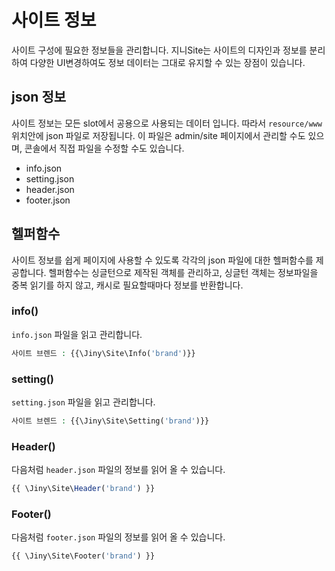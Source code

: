 # 사이트 정보
사이트 구성에 필요한 정보들을 관리합니다. 지니Site는 사이트의 디자인과 정보를 분리하여 다양한 UI변경하여도 정보 데이터는 그대로 유지할 수 있는 장점이 있습니다.

## json 정보
사이트 정보는 모든 slot에서 공용으로 사용되는 데이터 입니다. 따라서 `resource/www` 위치안에 json 파일로 저장됩니다. 이 파일은 admin/site 페이지에서 관리할 수도 있으며, 콘솔에서 직접 파일을 수정할 수도 있습니다.

* info.json
* setting.json
* header.json
* footer.json

## 헬퍼함수
사이트 정보를 쉽게 페이지에 사용할 수 있도록 각각의 json 파일에 대한 헬퍼함수를 제공합니다. 헬퍼함수는 싱글턴으로 제작된 객체를 관리하고, 싱글턴 객체는 정보파일을 중복 읽기를 하지 않고, 캐시로 필요할때마다 정보를 반환합니다.

### info()
`info.json` 파일을 읽고 관리합니다.

```php
사이트 브렌드 : {{\Jiny\Site\Info('brand')}}
```

### setting()
`setting.json` 파일을 읽고 관리합니다.

```php
사이트 브렌드 : {{\Jiny\Site\Setting('brand')}}
```

### Header()
다음처럼 `header.json` 파일의 정보를 읽어 올 수 있습니다. 
```php
{{ \Jiny\Site\Header('brand') }}
```

### Footer()
다음처럼 `footer.json` 파일의 정보를 읽어 올 수 있습니다. 
```php
{{ \Jiny\Site\Footer('brand') }}
```
